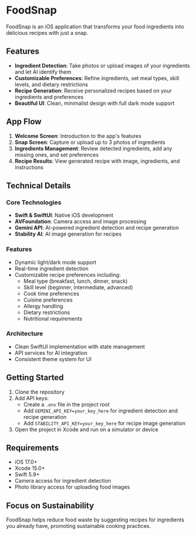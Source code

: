 # FoodSnap

FoodSnap is an iOS application that transforms your food ingredients into delicious recipes with just a snap.

## Features

- **Ingredient Detection**: Take photos or upload images of your ingredients and let AI identify them
- **Customizable Preferences**: Refine ingredients, set meal types, skill levels, and dietary restrictions
- **Recipe Generation**: Receive personalized recipes based on your ingredients and preferences
- **Beautiful UI**: Clean, minimalist design with full dark mode support

## App Flow

1. **Welcome Screen**: Introduction to the app's features
2. **Snap Screen**: Capture or upload up to 3 photos of ingredients
3. **Ingredients Management**: Review detected ingredients, add any missing ones, and set preferences
4. **Recipe Results**: View generated recipe with image, ingredients, and instructions

## Technical Details

### Core Technologies
- **Swift & SwiftUI**: Native iOS development
- **AVFoundation**: Camera access and image processing
- **Gemini API**: AI-powered ingredient detection and recipe generation
- **Stability AI**: AI image generation for recipes

### Features
- Dynamic light/dark mode support
- Real-time ingredient detection
- Customizable recipe preferences including:
  - Meal type (breakfast, lunch, dinner, snack)
  - Skill level (beginner, intermediate, advanced)
  - Cook time preferences
  - Cuisine preferences
  - Allergy handling
  - Dietary restrictions
  - Nutritional requirements

### Architecture
- Clean SwiftUI implementation with state management
- API services for AI integration
- Consistent theme system for UI

## Getting Started

1. Clone the repository
2. Add API keys:
   - Create a `.env` file in the project root
   - Add `GEMINI_API_KEY=your_key_here` for ingredient detection and recipe generation
   - Add `STABILITY_API_KEY=your_key_here` for recipe image generation
3. Open the project in Xcode and run on a simulator or device

## Requirements

- iOS 17.0+
- Xcode 15.0+
- Swift 5.9+
- Camera access for ingredient detection
- Photo library access for uploading food images

## Focus on Sustainability

FoodSnap helps reduce food waste by suggesting recipes for ingredients you already have, promoting sustainable cooking practices. 